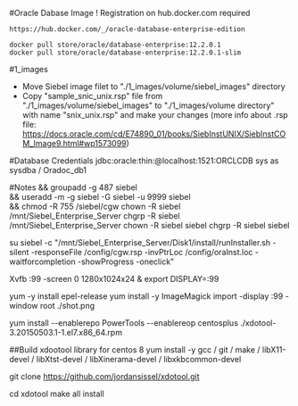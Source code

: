 #Oracle Dabase Image
	! Registration on hub.docker.com required

	https://hub.docker.com/_/oracle-database-enterprise-edition

	docker pull store/oracle/database-enterprise:12.2.0.1
	docker pull store/oracle/database-enterprise:12.2.0.1-slim

#1_images
- Move Siebel image filet to "./1_images/volume/siebel_images" directory
- Copy "sample_snic_unix.rsp" file from "./1_images/volume/siebel_images" to "./1_images/volume directory" with name "snix_unix.rsp" and make your changes
    (more info about .rsp file: https://docs.oracle.com/cd/E74890_01/books/SiebInstUNIX/SiebInstCOM_Image9.html#wp1573099)


#Database Credentials
	jdbc:oracle:thin:@localhost:1521:ORCLCDB
	sys as sysdba / Oradoc_db1




#Notes
&& groupadd -g  487 siebel \
&& useradd -m -g siebel -G siebel -u 9999  siebel \
&& chmod -R 755 /siebel/cgw
chown -R siebel /mnt/Siebel_Enterprise_Server
chgrp -R siebel /mnt/Siebel_Enterprise_Server
chown -R siebel siebel
chgrp -R siebel siebel


su siebel -c "/mnt/Siebel_Enterprise_Server/Disk1/install/runInstaller.sh -silent -responseFile /config/cgw.rsp -invPtrLoc /config/oraInst.loc -waitforcompletion -showProgress -oneclick"

Xvfb :99 -screen 0 1280x1024x24 &
export DISPLAY=:99

yum -y install epel-release
yum install -y ImageMagick
import -display :99 -window root ./shot.png

yum install --enablerepo PowerTools --enablereop centosplus ./xdotool-3.20150503.1-1.el7.x86_64.rpm

##Build xdootool library for centos 8
yum install -y gcc /
    git /
    make /
    libX11-devel /
    libXtst-devel /
    libXinerama-devel /
    libxkbcommon-devel

git clone https://github.com/jordansissel/xdotool.git

cd xdotool
make all install


